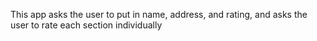 This app asks the user to put in name, address, and rating, and asks the user to rate each section individually
